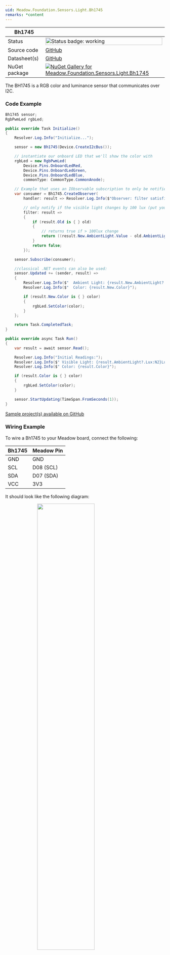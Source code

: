 ```yaml
---
uid: Meadow.Foundation.Sensors.Light.Bh1745
remarks: *content
---
```


| Bh1745 | |
|--------|--------|
| Status | <img src="https://img.shields.io/badge/Working-brightgreen" style="width: auto; height: -webkit-fill-available;" alt="Status badge: working" /> |
| Source code | [GitHub](https://github.com/WildernessLabs/Meadow.Foundation/tree/main/Source/Meadow.Foundation.Peripherals/Sensors.Light.Bh1745) |
| Datasheet(s) | [GitHub](https://github.com/WildernessLabs/Meadow.Foundation/tree/main/Source/Meadow.Foundation.Peripherals/Sensors.Light.Bh1745/Datasheet) |
| NuGet package | <a href="https://www.nuget.org/packages/Meadow.Foundation.Sensors.Light.Bh1745/" target="_blank"><img src="https://img.shields.io/nuget/v/Meadow.Foundation.Sensors.Light.Bh1745.svg?label=Meadow.Foundation.Sensors.Light.Bh1745" alt="NuGet Gallery for Meadow.Foundation.Sensors.Light.Bh1745" /></a> |

The BH1745 is a RGB color and luminance sensor that communicates over I2C.

### Code Example

```csharp
Bh1745 sensor;
RgbPwmLed rgbLed;

public override Task Initialize()
{
    Resolver.Log.Info("Initialize...");

    sensor = new Bh1745(Device.CreateI2cBus());

    // instantiate our onboard LED that we'll show the color with
    rgbLed = new RgbPwmLed(
        Device.Pins.OnboardLedRed,
        Device.Pins.OnboardLedGreen,
        Device.Pins.OnboardLedBlue,
        commonType: CommonType.CommonAnode);

    // Example that uses an IObservable subscription to only be notified
    var consumer = Bh1745.CreateObserver(
        handler: result => Resolver.Log.Info($"Observer: filter satisfied: {result.New.AmbientLight?.Lux:N2}Lux, old: {result.Old?.AmbientLight?.Lux:N2}Lux"),

        // only notify if the visible light changes by 100 lux (put your hand over the sensor to trigger)
        filter: result =>
        {
            if (result.Old is { } old)
            {
                // returns true if > 100lux change
                return ((result.New.AmbientLight.Value - old.AmbientLight.Value).Abs().Lux > 100);
            }
            return false;
        });

    sensor.Subscribe(consumer);

    //classical .NET events can also be used:
    sensor.Updated += (sender, result) =>
    {
        Resolver.Log.Info($"  Ambient Light: {result.New.AmbientLight?.Lux:N2}Lux");
        Resolver.Log.Info($"  Color: {result.New.Color}");

        if (result.New.Color is { } color)
        {
            rgbLed.SetColor(color);
        }
    };

    return Task.CompletedTask;
}

public override async Task Run()
{
    var result = await sensor.Read();

    Resolver.Log.Info("Initial Readings:");
    Resolver.Log.Info($" Visible Light: {result.AmbientLight?.Lux:N2}Lux");
    Resolver.Log.Info($" Color: {result.Color}");

    if (result.Color is { } color)
    {
        rgbLed.SetColor(color);
    }

    sensor.StartUpdating(TimeSpan.FromSeconds(1));
}

```

[Sample project(s) available on GitHub](https://github.com/WildernessLabs/Meadow.Foundation/tree/main/Source/Meadow.Foundation.Peripherals/Sensors.Light.Bh1745/Samples/Bh1745_Sample)

### Wiring Example

To wire a Bh1745 to your Meadow board, connect the following:

| Bh1745  | Meadow Pin  |
|---------|-------------|
| GND     | GND         |
| SCL     | D08 (SCL)   |
| SDA     | D07 (SDA)   |
| VCC     | 3V3         |

It should look like the following diagram:

<img src="../../API_Assets/Meadow.Foundation.Sensors.Light.Bh1745/Bh1745_Frizzing.png" 
    style="width: 60%; display: block; margin-left: auto; margin-right: auto;" />




